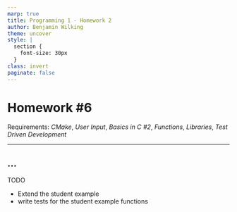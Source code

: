 ```yaml
---
marp: true
title: Programming 1 - Homework 2
author: Benjamin Wilking
theme: uncover
style: |
  section {
    font-size: 30px
  }
class: invert
paginate: false
---
```


# Homework #6

Requirements: *CMake*, *User Input*, *Basics in C #2*, *Functions*, *Libraries*, *Test Driven Development*

---

## ...

TODO

- Extend the student example
- write tests for the student example functions